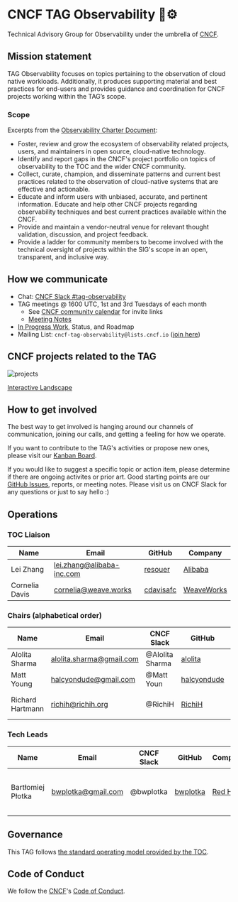 # CNCF TAG Observability 🔭⚙️

Technical Advisory Group for Observability under the umbrella of [CNCF](https://www.cncf.io/).

## Mission statement

TAG Observability focuses on topics pertaining to the observation of cloud native workloads. Additionally, it produces
supporting material and best practices for end-users and provides guidance and coordination for CNCF projects working within the TAG’s scope.

### Scope

Excerpts from the [Observability Charter Document](observability-charter.md):

* Foster, review and grow the ecosystem of observability related projects, users, and maintainers in open source, cloud-native technology.
* Identify and report gaps in the CNCF's project portfolio on topics of observability to the TOC and the wider CNCF community.
* Collect, curate, champion, and disseminate patterns and current best practices related to the observation of cloud-native systems that are effective and actionable.
* Educate and inform users with unbiased, accurate, and pertinent information. Educate and help other CNCF projects regarding observability techniques and best current practices available within the CNCF.
* Provide and maintain a vendor-neutral venue for relevant thought validation, discussion, and project feedback.
* Provide a ladder for community members to become involved with the technical oversight of projects within the SIG's scope in an open, transparent, and inclusive way.

## How we communicate

* Chat: [CNCF Slack #tag-observability](https://slack.cncf.io)
* TAG meetings @ 1600 UTC, 1st and 3rd Tuesdays of each month
    * See [CNCF community calendar](https://www.cncf.io/community/calendar/) for invite links
    * [Meeting Notes](https://docs.google.com/document/d/1_QoF-njScSuGFI3Ge5zu-G8SbL6scQ8AzT1hq57bRoQ/edit)
* [In Progress Work](https://github.com/cncf/tag-observability/projects/1#card-36042463), Status, and Roadmap
* Mailing List: `cncf-tag-observability@lists.cncf.io` ([join here](https://lists.cncf.io/g/cncf-tag-observability))

## CNCF projects related to the TAG

![projects](cncf-landscape-observability-2022-03-04.png)

[Interactive Landscape](https://landscape.cncf.io/card-mode?category=observability-and-analysis&project=graduated,incubating,sandbox)

## How to get involved

The best way to get involved is hanging around our channels of communication, joining our calls, and getting a feeling for how we operate.

If you want to contribute to the TAG's activities or propose new ones, please visit our [Kanban Board](https://github.com/cncf/tag-observability/projects/1#card-36042463).

If you would like to suggest a specific topic or action item, please determine if there are ongoing activites or prior art. Good starting points are our [GitHub Issues](https://github.com/cncf/tag-observability/issues), reports, or meeting notes. Please visit us on CNCF Slack for any questions or just to say hello :)

## Operations

### TOC Liaison

| Name           | Email                     |  GitHub         | Company      |
| -------------- | ------------------------- | --------------- | ------------ |
| Lei Zhang      | lei.zhang@alibaba-inc.com | [resouer]       | [Alibaba]    |
| Cornelia Davis | cornelia@weave.works      | [cdavisafc]     | [WeaveWorks] |

### Chairs (alphabetical order)

| Name             | Email                      | CNCF Slack      | GitHub        | Company     | Open Source                        |
| ---------------- | -------------------------- | --------------- | ------------- | ----------  | ---------------------------------- |
| Alolita Sharma   | alolita.sharma@gmail.com   | @Alolita Sharma | [alolita]     | [Apple]     | [OpenTelemetry Team]               |
| Matt Young       | halcyondude@gmail.com      | @Matt Youn      | [halcyondude] | [Apple]     |                                    |
| Richard Hartmann | richih@richih.org          | @RichiH         | [RichiH]      | [Grafana]   | [Prometheus Team]; [PromCon] Lead  |

### Tech Leads

| Name              | Email               | CNCF Slack  | GitHub     | Company   | Open Source                        |
|------------------ | ------------------- |------------ |--------    | --------- | ---------------------------------- |
| Bartłomiej Płotka | bwplotka@gmail.com  | @bwplotka | [bwplotka] | [Red Hat] |  [Prometheus Team]; [Thanos Team]; [Other][bwplotka-other] |

[Alibaba]:    https://www.alibaba.com
[Amazon]:     https://aws.amazon.com
[Apple]:      https://opensource.apple.com
[Grafana]:    https://grafana.com
[Microsoft]:  https://www.microsoft.com
[Red Hat]:    https://redhat.com
[WeaveWorks]: https://www.weave.works
[OpenTelemetry Team]: https://github.com/open-telemetry/community/blob/main/community-members.md
[Prometheus Team]: https://prometheus.io/governance/#team-members
[Thanos Team]:     https://thanos.io
[bwplotka-other]:  https://www.bwplotka.dev/about/#open-source-projects
[PromCon]:         https://promcon.io

[alolita]:       https://github.com/alolita
[bwplotka]:      https://github.com/bwplotka
[cdavisafc]:     https://github.com/cdavisafc
[halcyondude]:   https://github.com/halcyondude
[resouer]:       https://github.com/resouer
[RichiH]:        https://github.com/RichiH

## Governance

This TAG follows [the standard operating model provided by the TOC](https://github.com/cncf/toc/blob/master/tags/cncf-tags.md#operating-model).

## Code of Conduct

We follow the [CNCF](https://www.cncf.io/)'s [Code of Conduct](https://github.com/cncf/foundation/blob/master/code-of-conduct.md).  
